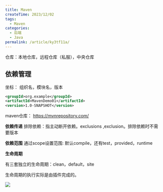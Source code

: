 ```yaml
---
title: Maven
createTime: 2023/12/02
tags:
  - Maven
categories:
  - 后端
  - Java
permalink: /article/ky3tf11a/
---
```


仓库：本地仓库，远程仓库（私服），中央仓库

## 依赖管理
坐标：
组织名，模块名，版本

```xml
<groupId>org.example</groupId>  
<artifactId>MavenDemo01</artifactId>  
<version>1.0-SNAPSHOT</version>
```

maven仓库：
https://mvnrepository.com/


**依赖传递**
排除依赖：指主动断开依赖。exclusions ,exclusion。排除依赖时不需要版本

**依赖范围**
通过scope设置范围:
默认compile，还有test，provided，runtime


**生命周期**

有三套独立的生命周期：clean，default，site

生命周期的执行实际是由插件完成的。



![](https://web-tlias1137.oss-cn-beijing.aliyuncs.com/document/Pasted%20image%2020230906214956.png)